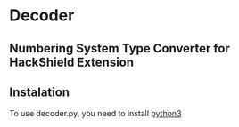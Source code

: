 # Decoder

## Numbering System Type Converter for HackShield Extension

## Instalation
To use decoder.py, you need to install [python3](https://www.python.org/downloads/)
